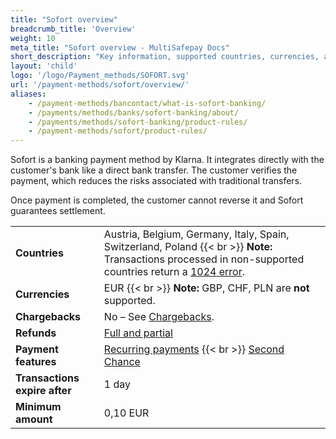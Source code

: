 ```yaml
---
title: "Sofort overview"
breadcrumb_title: 'Overview'
weight: 10
meta_title: "Sofort overview - MultiSafepay Docs"
short_description: "Key information, supported countries, currencies, and features"
layout: 'child'
logo: '/logo/Payment_methods/SOFORT.svg'
url: '/payment-methods/sofort/overview/'
aliases: 
    - /payment-methods/bancontact/what-is-sofort-banking/
    - /payments/methods/banks/sofort-banking/about/
    - /payments/methods/sofort-banking/product-rules/
    - /payment-methods/sofort/product-rules/
---
```

Sofort is a banking payment method by Klarna. It integrates directly with the customer's bank like a direct bank transfer. The customer verifies the payment, which reduces the risks associated with traditional transfers. 

Once payment is completed, the customer cannot reverse it and Sofort guarantees settlement.

|   |   |  
|---|---|
| **Countries**  | Austria, Belgium, Germany, Italy, Spain, Switzerland, Poland {{< br >}} **Note:** Transactions processed in non-supported countries return a [1024 error](/errors/handling-errors/#error-1024-transaction-refused).  | 
| **Currencies**  | EUR {{< br >}} **Note:** GBP, CHF, PLN are **not** supported. | 
| **Chargebacks**  | No – See [Chargebacks](/payments/chargebacks/). | 
| **Refunds** | [Full and partial](/refunds/full-partial/)  |
| **Payment features** | [Recurring payments](/payments/features/recurring-payments/) {{< br >}} [Second Chance](/features/second-chance/) |
| **Transactions expire after** | 1 day |
| **Minimum amount** | 0,10 EUR |


